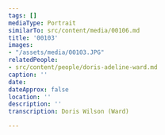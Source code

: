 ```yaml
---
tags: []
mediaType: Portrait
similarTo: src/content/media/00106.md
title: '00103'
images:
- "/assets/media/00103.JPG"
relatedPeople:
- src/content/people/doris-adeline-ward.md
caption: ''
date: 
dateApprox: false
location: ''
description: ''
transcription: Doris Wilson (Ward)

---
```

